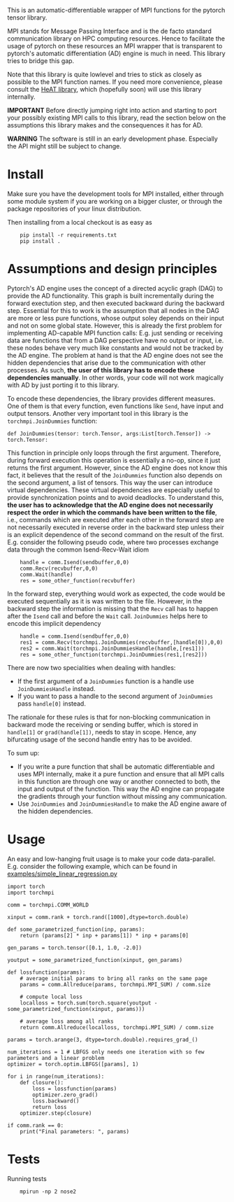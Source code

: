 This is an automatic-differentiable wrapper of MPI functions for the pytorch tensor library.

MPI stands for Message Passing Interface and is the de facto standard communication library on
HPC computing resources. Hence to facilitate the usage of pytorch on these resources an MPI wrapper
that is transparent to pytorch's automatic differentiation (AD) engine is much in need. This library tries
to bridge this gap.

Note that this library is quite lowlevel and tries to stick as closely as possible to the MPI function
names. If you need more convenience, please consult the [HeAT library](https://github.com/helmholtz-analytics/heat),
which (hopefully soon) will use this library internally.

**IMPORTANT** Before directly jumping right into action and starting to port your possibly existing MPI
calls to this library, read the section below on the assumptions this library makes and the consequences
it has for AD.

**WARNING** The software is still in an early development phase. Especially the API
might still be subject to change.

# Install

Make sure you have the development tools for MPI installed, either through some module system
if you are working on a bigger cluster, or through the package repositories of your linux
distribution.

Then installing from a local checkout is as easy as
```
    pip install -r requirements.txt
    pip install .
```

# Assumptions and design principles

Pytorch's AD engine uses the concept of a directed acyclic graph (DAG) to provide the AD functionality. This graph
is built incrementally during the forward exectution step, and then executed backward during the backward step.
Essential for this to work is the assumption that all nodes in the DAG are more or less pure functions, whose
output soley depends on their input and not on some global state. However, this is already the first problem
for implementing AD-capable MPI function calls: E.g. just sending or receiving data are functions that from a
DAG perspective have no output or input, i.e. these nodes behave very much like constants and would not be
tracked by the AD engine. The problem at hand is that the AD engine does not see the hidden dependencies that arise
due to the communication with other processes. As such, **the user of this library has to encode these dependencies
manually**. In other words, your code will not work magically with AD by just porting it to this library.

To encode these dependencies, the library provides different measures. One of them is that every function, even
functions like `Send`, have input and output tensors. Another very important tool in this library is the
`torchmpi.JoinDummies` function:
```
def JoinDummies(tensor: torch.Tensor, args:List[torch.Tensor]) -> torch.Tensor:
```
This function in principle only loops through the first argument. Therefore, during forward execution this
operation is essentially a no-op, since it just returns the first argument. However, since the AD engine does
not know this fact, it believes that the result of the `JoinDummies` function also depends on the second
argument, a list of tensors. This way the user can introduce virtual dependencies. These virtual dependencies
are especially useful to provide synchronization points and to avoid deadlocks. To understand this, **the user
has to acknowledge that the AD engine does not necessarily respect the order in which the commands have been
written to the file**, i.e., commands which are executed after each other in the forward step are not necessarily
executed in reverse order in the backward step unless their is an explicit dependence of the second command on
the result of the first. E.g. consider the following pseudo code, where two processes exchange data through
the common Isend-Recv-Wait idiom
```
    handle = comm.Isend(sendbuffer,0,0)
    comm.Recv(recvbuffer,0,0)
    comm.Wait(handle)
    res = some_other_function(recvbuffer)
```
In the forward step, everything would work as expected, the code would be executed sequentially as it is was written
to the file. However, in the backward step the information is missing that the `Recv` call has to happen after
the `Isend` call and before the `Wait` call. `JoinDummies` helps here to encode this implicit dependency
```
    handle = comm.Isend(sendbuffer,0,0)
    res1 = comm.Recv(torchmpi.JoinDummies(recvbuffer,[handle[0]),0,0)
    res2 = comm.Wait(torchmpi.JoinDummiesHandle(handle,[res1]))
    res = some_other_function(torchmpi.JoinDummies(res1,[res2]))
```
There are now two specialities when dealing with handles:

- If the first argument of a `JoinDummies` function is a handle use `JoinDummiesHandle` instead.
- If you want to pass a handle to the second argument of `JoinDummies` pass `handle[0]` instead.

The rationale for these rules is that for non-blocking communication in backward mode the receiving
or sending buffer, which is stored in `handle[1]` or `grad(handle[1])`,
needs to stay in scope. Hence, any bifurcating usage of the second handle entry has to be avoided.

To sum up:
- If you write a pure function that shall be automatic differentiable and uses MPI internally, make it a pure
  function and ensure that all MPI calls in this function are through one way or another connected to both,
  the input and output of the function. This way the AD engine can propagate the gradients through your function
  without missing any communication.
- Use `JoinDummies` and `JoinDummiesHandle` to make the AD engine aware of the hidden dependencies.

# Usage

An easy and low-hanging fruit usage is to make your code data-parallel. E.g. consider the following example, which
can be found in [examples/simple_linear_regression.py](examples/simple_linear_regression.py)

```
import torch
import torchmpi

comm = torchmpi.COMM_WORLD

xinput = comm.rank + torch.rand([1000],dtype=torch.double)

def some_parametrized_function(inp, params):
    return (params[2] * inp + params[1]) * inp + params[0]

gen_params = torch.tensor([0.1, 1.0, -2.0])

youtput = some_parametrized_function(xinput, gen_params)

def lossfunction(params):
    # average initial params to bring all ranks on the same page
    params = comm.Allreduce(params, torchmpi.MPI_SUM) / comm.size

    # compute local loss
    localloss = torch.sum(torch.square(youtput - some_parametrized_function(xinput, params)))

    # average loss among all ranks
    return comm.Allreduce(localloss, torchmpi.MPI_SUM) / comm.size

params = torch.arange(3, dtype=torch.double).requires_grad_()

num_iterations = 1 # LBFGS only needs one iteration with so few parameters and a linear problem
optimizer = torch.optim.LBFGS([params], 1)

for i in range(num_iterations):
    def closure():
        loss = lossfunction(params)
        optimizer.zero_grad()
        loss.backward()
        return loss
    optimizer.step(closure)

if comm.rank == 0:
    print("Final parameters: ", params)
```

# Tests

Running tests
```
    mpirun -np 2 nose2
```
